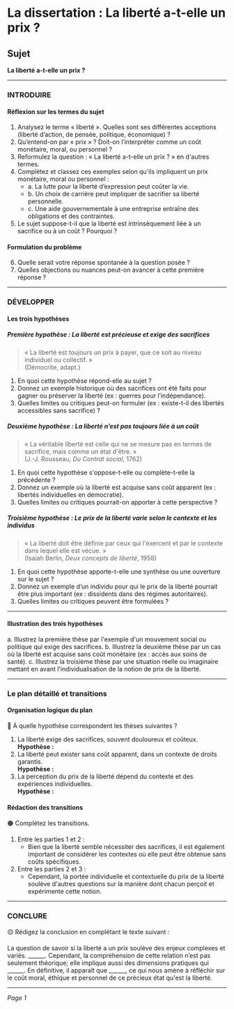 # La dissertation : La liberté a-t-elle un prix ?

## Sujet
**La liberté a-t-elle un prix ?**

---

### INTRODUIRE

#### Réflexion sur les termes du sujet

1. Analysez le terme « liberté ». Quelles sont ses différentes acceptions (liberté d’action, de pensée, politique, économique) ?
2. Qu’entend-on par « prix » ? Doit-on l’interpréter comme un coût monétaire, moral, ou personnel ?
3. Reformulez la question : « La liberté a-t-elle un prix ? » en d'autres termes.
4. Complétez et classez ces exemples selon qu'ils impliquent un prix monétaire, moral ou personnel :
   - a. La lutte pour la liberté d’expression peut coûter la vie.
   - b. Un choix de carrière peut impliquer de sacrifier sa liberté personnelle.
   - c. Une aide gouvernementale à une entreprise entraîne des obligations et des contraintes.
5. Le sujet suppose-t-il que la liberté est intrinsèquement liée à un sacrifice ou à un coût ? Pourquoi ?

#### Formulation du problème

6. Quelle serait votre réponse spontanée à la question posée ?
7. Quelles objections ou nuances peut-on avancer à cette première réponse ?

---

### DÉVELOPPER

#### Les trois hypothèses

##### Première hypothèse : La liberté est précieuse et exige des sacrifices

> « La liberté est toujours un prix à payer, que ce soit au niveau individuel ou collectif. »  
> (Démocrite, adapt.)

1. En quoi cette hypothèse répond-elle au sujet ?
2. Donnez un exemple historique où des sacrifices ont été faits pour gagner ou préserver la liberté (ex : guerres pour l’indépendance).
3. Quelles limites ou critiques peut-on formuler (ex : existe-t-il des libertés accessibles sans sacrifice) ?

##### Deuxième hypothèse : La liberté n’est pas toujours liée à un coût

> « La véritable liberté est celle qui ne se mesure pas en termes de sacrifice, mais comme un état d'être. »  
> (J.-J. Rousseau, *Du Contrat social*, 1762)

1. En quoi cette hypothèse s'oppose-t-elle ou complète-t-elle la précédente ?
2. Donnez un exemple où la liberté est acquise sans coût apparent (ex : libertés individuelles en démocratie).
3. Quelles limites ou critiques pourrait-on apporter à cette perspective ?

##### Troisième hypothèse : Le prix de la liberté varie selon le contexte et les individus

> « La liberté doit être définie par ceux qui l'exercent et par le contexte dans lequel elle est vécue. »  
> (Isaiah Berlin, *Deux concepts de liberté*, 1958)

1. En quoi cette hypothèse apporte-t-elle une synthèse ou une ouverture sur le sujet ?
2. Donnez un exemple d’un individu pour qui le prix de la liberté pourrait être plus important (ex : dissidents dans des régimes autoritaires).
3. Quelles limites ou critiques peuvent être formulées ?

---

#### Illustration des trois hypothèses

a. Illustrez la première thèse par l'exemple d'un mouvement social ou politique qui exige des sacrifices.
b. Illustrez la deuxième thèse par un cas où la liberté est acquise sans coût monétaire (ex : accès aux soins de santé).
c. Illustrez la troisième thèse par une situation réelle ou imaginaire mettant en avant l'individualisation de la notion de prix de la liberté.

---

### Le plan détaillé et transitions

#### Organisation logique du plan

🔴 À quelle hypothèse correspondent les thèses suivantes ?

1. La liberté exige des sacrifices, souvent douloureux et coûteux.  
   **Hypothèse :** 
2. La liberté peut exister sans coût apparent, dans un contexte de droits garantis.  
   **Hypothèse :** 
3. La perception du prix de la liberté dépend du contexte et des expériences individuelles.  
   **Hypothèse :** 

#### Rédaction des transitions

🟠 Complétez les transitions.

1. Entre les parties 1 et 2 :  
   - Bien que la liberté semble nécessiter des sacrifices, il est également important de considérer les contextes où elle peut être obtenue sans coûts spécifiques.
2. Entre les parties 2 et 3 :  
   - Cependant, la portée individuelle et contextuelle du prix de la liberté soulève d'autres questions sur la manière dont chacun perçoit et expérimente cette notion.

---

### CONCLURE

🟡 Rédigez la conclusion en complétant le texte suivant :

La question de savoir si la liberté a un prix soulève des enjeux complexes et variés. ______. Cependant, la compréhension de cette relation n’est pas seulement théorique; elle implique aussi des dimensions pratiques qui ______. En définitive, il apparaît que ______, ce qui nous amène à réfléchir sur le coût moral, éthique et personnel de ce précieux état qu'est la liberté.

---

*Page 1*